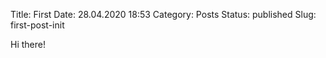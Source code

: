 Title: First
Date: 28.04.2020 18:53
Category: Posts
Status: published
Slug: first-post-init

Hi there!